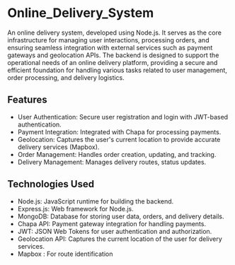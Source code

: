 # Online_Delivery_System

An online delivery system, developed using Node.js. It serves as the core infrastructure for managing user interactions, processing orders, and ensuring seamless integration with external services such as payment gateways and geolocation APIs. The backend is designed to support the operational needs of an online delivery platform, providing a secure and efficient foundation for handling various tasks related to user management, order processing, and delivery logistics.

## Features
-  User Authentication: Secure user registration and login with JWT-based authentication.
-  Payment Integration: Integrated with Chapa for processing payments.
-  Geolocation: Captures the user's current location to provide accurate delivery services (Mapbox).
-  Order Management: Handles order creation, updating, and tracking.
-  Delivery Management: Manages delivery routes, status updates.

  
## Technologies Used

-  Node.js: JavaScript runtime for building the backend.
-  Express.js: Web framework for Node.js.
-  MongoDB: Database for storing user data, orders, and delivery details.
-  Chapa API: Payment gateway integration for handling payments.
-  JWT: JSON Web Tokens for user authentication and authorization.
-  Geolocation API: Captures the current location of the user for delivery services.
-  Mapbox : For route identification 
